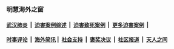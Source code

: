 
### 明慧海外之窗

####  [武汉肺炎](indexes/365.md?t=06272100) &nbsp;|&nbsp;  [迫害案例综述](indexes/328.md?t=06272100) &nbsp;|&nbsp; [迫害致死案例](indexes/277.md?t=06272100)  &nbsp;|&nbsp; [更多迫害案例](indexes/81.md?t=06272100)  &nbsp;|&nbsp; 
####  [时事评论](indexes/19.md?t=06272100) &nbsp;|&nbsp; [海外简讯](indexes/245.md?t=06272100)&nbsp;|&nbsp;  [社会支持](indexes/140.md?t=06272100) &nbsp;|&nbsp; [褒奖决议](indexes/282.md?t=06272100) &nbsp;|&nbsp; [社区报道](indexes/91.md?t=06272100)  &nbsp;|&nbsp; [天人之间](indexes/78.md?t=06272100) 


